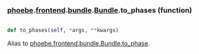 ### [phoebe](phoebe.md).[frontend](phoebe.frontend.md).[bundle](phoebe.frontend.bundle.md).[Bundle](phoebe.frontend.bundle.Bundle.md).to_phases (function)


```py

def to_phases(self, *args, **kwargs)

```



Alias to [phoebe.frontend.bundle.Bundle.to_phase](phoebe.frontend.bundle.Bundle.to_phase.md).

